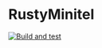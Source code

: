 # RustyMinitel
[![Build and test](https://github.com/garoNits/RustyMinitel/workflows/Rust/badge.svg?branch=main)](https://github.com/garoNits/RustyMinitel/actions?query=workflow%3A%22Rust)
